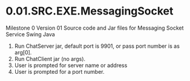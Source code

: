 # 0.01.SRC.EXE.MessagingSocket
Milestone 0 Version 01 Source code and Jar files for Messaging Socket Service Swing Java

1) Run ChatServer jar, default port is 9901, or pass port number is as arg[0].
2) Run ChatClient jar (no args). 
3) User is prompted for server name or address
4) User is prompted for a port number.

